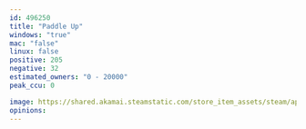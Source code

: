 ```yaml
---
id: 496250
title: "Paddle Up"
windows: "true"
mac: "false"
linux: false
positive: 205
negative: 32
estimated_owners: "0 - 20000"
peak_ccu: 0

image: https://shared.akamai.steamstatic.com/store_item_assets/steam/apps/496250/header.jpg?t=1473860523
opinions:
---
```

